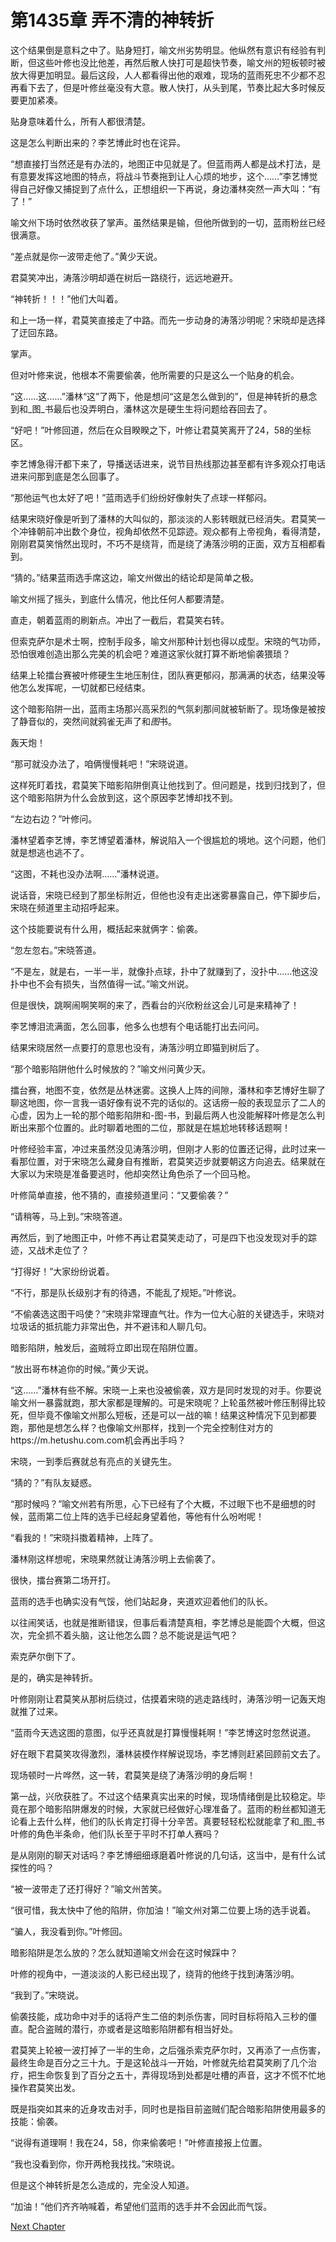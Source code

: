 # 第1435章 弄不清的神转折

这个结果倒是意料之中了。贴身短打，喻文州劣势明显。他纵然有意识有经验有判断，但这些叶修也没比他差，再然后散人快打可是超快节奏，喻文州的短板顿时被放大得更加明显。最后这段，人人都看得出他的艰难，现场的蓝雨死忠不少都不忍再看下去了，但是叶修丝毫没有大意。散人快打，从头到尾，节奏比起大多时候反要更加紧凑。

贴身意味着什么，所有人都很清楚。

这是怎么判断出来的？李艺博此时也在诧异。

“想直接打当然还是有办法的，地图正中见就是了。但蓝雨两人都是战术打法，是有意要发挥这地图的特点，将战斗节奏拖到让人心烦的地步，这个……”李艺博觉得自己好像又捕捉到了点什么，正想组织一下再说，身边潘林突然一声大叫：“有了！”

喻文州下场时依然收获了掌声。虽然结果是输，但他所做到的一切，蓝雨粉丝已经很满意。

“差点就是你一波带走他了。”黄少天说。

君莫笑冲出，涛落沙明却遁在树后一路绕行，远远地避开。

“神转折！！！”他们大叫着。

和上一场一样，君莫笑直接走了中路。而先一步动身的涛落沙明呢？宋晓却是选择了迂回东路。

掌声。

但对叶修来说，他根本不需要偷袭，他所需要的只是这么一个贴身的机会。

“这……这……”潘林“这”了两下，他是想问“这是怎么做到的”，但是神转折的悬念到和_图_书最后也没弄明白，潘林这次是硬生生将问题给吞回去了。

“好吧！”叶修回道，然后在众目睽睽之下，叶修让君莫笑离开了24，58的坐标区。

李艺博急得汗都下来了，导播送话进来，说节目热线那边甚至都有许多观众打电话进来问那到底是怎么回事了。

“那他运气也太好了吧！”蓝雨选手们纷纷好像射失了点球一样郁闷。

结果宋晓好像是听到了潘林的大叫似的，那淡淡的人影转眼就已经消失。君莫笑一个冲锋朝前冲出数个身位，视角却依然不见踪迹。观众都有上帝视角，看得清楚，刚刚君莫笑悄然出现时，不巧不是绕背，而是绕了涛落沙明的正面，双方互相都看到。

“猜的。”结果蓝雨选手席这边，喻文州做出的结论却是简单之极。

喻文州摇了摇头，到底什么情况，他比任何人都要清楚。

直走，朝着蓝雨的刷新点。冲出了一截后，君莫笑右转。

但索克萨尔是术士啊，控制手段多，喻文州那种计划也得以成型。宋晓的气功师，恐怕很难创造出那么完美的机会吧？难道这家伙就打算不断地偷袭猥琐？

结果上轮擂台赛被叶修硬生生地压制住，团队赛更郁闷，那满满的状态，结果没等他怎么发挥呢，一切就都已经结束。

这个暗影陷阱一出，蓝雨主场那兴高采烈的气氛刹那间就被斩断了。现场像是被按了静音似的，突然间就鸦雀无声了和*图*书。

轰天炮！

“那可就没办法了，咱俩慢慢耗吧！”宋晓说道。

这样死盯着找，君莫笑下暗影陷阱倒真让他找到了。但问题是，找到归找到了，但这个暗影陷阱为什么会放到这，这个原因李艺博却找不到。

“左边右边？”叶修问。

潘林望着李艺博，李艺博望着潘林，解说陷入一个很尴尬的境地。这个问题，他们就是想逃也逃不了。

“这图，不耗也没办法啊……”潘林说道。

说话音，宋晓已经到了那坐标附近，但他也没有走出迷雾暴露自己，停下脚步后，宋晓在频道里主动招呼起来。

这个技能要说有什么用，概括起来就俩字：偷袭。

“忽左忽右。”宋晓答道。

“不是左，就是右，一半一半，就像扑点球，扑中了就赚到了，没扑中……他这没扑中也不会有损失，当然值得一试。”喻文州说。

但是很快，跳啊闹啊笑啊的来了，西看台的兴欣粉丝这会儿可是来精神了！

李艺博泪流满面，怎么回事，他多么也想有个电话能打出去问问。

结果宋晓居然一点要打的意思也没有，涛落沙明立即猫到树后了。

“那个暗影陷阱他什么时候放的？”喻文州问黄少天。

擂台赛，地图不变，依然是丛林迷雾。这换人上阵的间隙，潘林和李艺博好生聊了聊这地图，你一言我一语好像有说不完的话似的。这话痨一般的表现显示了二人的心虚，因为上一轮的那个暗影陷阱和-图-书，到最后两人也没能解释叶修是怎么判断出来那个位置的。此时聊着地图的二位，那就是在尴尬地转移话题啊！

叶修经验丰富，冲过来虽然没见涛落沙明，但刚才人影的位置还记得，此时过来一看那位置，对于宋晓怎么藏身自有推断，君莫笑迈步就要朝这方向追去。结果就在大家以为宋晓是准备要逃时，他却突然让角色杀了一个回马枪。

叶修简单直接，他不猜的，直接频道里问：“又要偷袭？”

“请稍等，马上到。”宋晓答道。

再然后，到了地图正中，叶修不再让君莫笑走动了，可是四下也没发现对手的踪迹，又战术走位了？

“打得好！”大家纷纷说着。

“不行，那是队长级别才有的待遇，不能乱了规矩。”叶修说。

“不偷袭选这图干吗使？”宋晓非常理直气壮。作为一位大心脏的关键选手，宋晓对垃圾话的抵抗能力非常出色，并不避讳和人聊几句。

暗影陷阱，触发后，盗贼将立即出现在陷阱位置。

“放出哥布林追你的时候。”黄少天说。

“这……”潘林有些不解。宋晓一上来也没被偷袭，双方是同时发现的对手。你要说喻文州一暴露就跑，那大家都是理解的。可是宋晓呢？上轮虽然被叶修压制得比较死，但毕竟不像喻文州那么短板，还是可以一战的嘛！结果这种情况下见到都要跑，那他是想怎么样？也像喻文州那样，找到一个完全控制住对方的https://m.hetushu.com.com机会再出手吗？

宋晓，一到季后赛就总有亮点的关键先生。

“猜的？”有队友疑惑。

“那时候吗？”喻文州若有所思，心下已经有了个大概，不过眼下也不是细想的时候，蓝雨第二位上阵的选手已经起身望着他，等他有什么吩咐呢！

“看我的！”宋晓抖擞着精神，上阵了。

潘林刚这样想呢，宋晓果然就让涛落沙明上去偷袭了。

很快，擂台赛第二场开打。

蓝雨的选手也确实没有气馁，他们站起身，夹道欢迎着他们的队长。

以往闹笑话，也就是推断错误，但事后看清楚真相，李艺博总是能圆个大概，但这次，完全抓不着头脑，这让他怎么圆？总不能说是运气吧？

索克萨尔倒下了。

是的，确实是神转折。

叶修刚刚让君莫笑从那树后绕过，估摸着宋晓的逃走路线时，涛落沙明一记轰天炮就推了过来。

“蓝雨今天选这图的意图，似乎还真就是打算慢慢耗啊！”李艺博这时忽然说道。

好在眼下君莫笑攻得激烈，潘林装模作样解说现场，李艺博则赶紧回顾前文去了。

现场顿时一片哗然，这一转，君莫笑是绕了涛落沙明的身后啊！

第一战，兴欣获胜了。不过这个结果真实出来的时候，现场情绪倒是比较稳定。毕竟在那个暗影陷阱爆发的时候，大家就已经做好心理准备了。蓝雨的粉丝都知道无论看上去什么样，他们的队长肯定打得十分辛苦。真要轻轻松松就能拿了和_图_书叶修的角色半条命，他们队长至于平时不打单人赛吗？

是从刚刚的聊天对话吗？李艺博细细琢磨着叶修说的几句话，这当中，是有什么试探性的吗？

“被一波带走了还打得好？”喻文州苦笑。

“很可惜，我太快中了他的陷阱，你加油！”喻文州对第二位要上场的选手说着。

“骗人，我没看到你。”叶修回。

暗影陷阱是怎么放的？怎么就知道喻文州会在这时候踩中？

叶修的视角中，一道淡淡的人影已经出现了，绕背的他终于找到涛落沙明。

“我到了。”宋晓说。

偷袭技能，成功命中对手的话将产生二倍的刺杀伤害，同时目标将陷入三秒的僵直。配合盗贼的潜行，亦或者是这暗影陷阱都有相当好处。

君莫笑上轮被一波打掉了一半的生命，之后强杀索克萨尔时，又再添了一点伤害，最终生命是百分之三十九。于是这轮战斗一开始，叶修就先给君莫笑刷了几个治疗，把生命恢复到了百分之五十，弄得现场到处都是吐槽的声音，这才不慌不忙地操作君莫笑出发。

既是指突如其来的近身攻击对手，同时也是指目前盗贼们配合暗影陷阱使用最多的技能：偷袭。

“说得有道理啊！我在24，58，你来偷袭吧！”叶修直接报上位置。

“我也没看到你，你开两枪我找找。”宋晓说。

但是这个神转折是怎么造成的，完全没人知道。

“加油！”他们齐齐呐喊着，希望他们蓝雨的选手并不会因此而气馁。



[Next Chapter](%E7%AC%AC1436%E7%AB%A0%20%E6%B6%88%E7%A3%A8.md)
